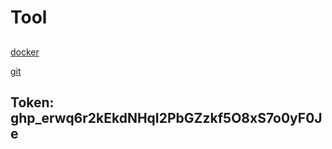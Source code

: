 # Tool

## 

[docker](./docker.md)

[git](./git.md)

## Token: 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

